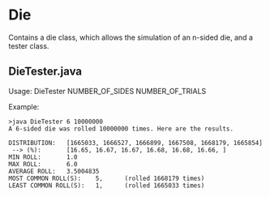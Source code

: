 # Die
Contains a die class, which allows the simulation of an n-sided die, and a tester class.

## DieTester.java
Usage: DieTester NUMBER_OF_SIDES NUMBER_OF_TRIALS

Example:
```
>java DieTester 6 10000000
A 6-sided die was rolled 10000000 times. Here are the results.

DISTRIBUTION:   [1665033, 1666527, 1666899, 1667508, 1668179, 1665854]
 --> (%):       [16.65, 16.67, 16.67, 16.68, 16.68, 16.66, ]
MIN ROLL:       1.0
MAX ROLL:       6.0
AVERAGE ROLL:   3.5004835
MOST COMMON ROLL(S):    5,      (rolled 1668179 times)
LEAST COMMON ROLL(S):   1,      (rolled 1665033 times)